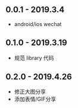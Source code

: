 ## 0.0.1 - 2019.3.4

* android/ios wechat

## 0.1.0 - 2019.3.19

* 规范 library 代码

## 0.2.0 - 2019.4.26

* 修正大图分享
* 添加表情/GIF分享
